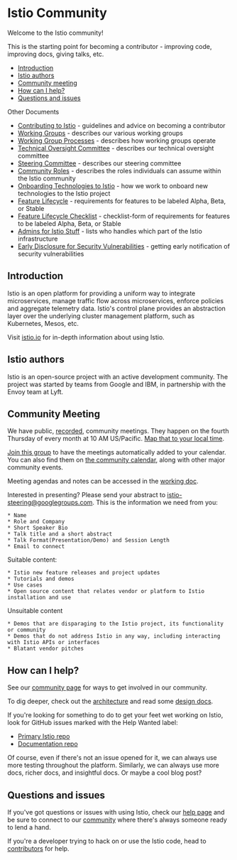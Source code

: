 # Istio Community

Welcome to the Istio community!

This is the starting point for becoming a contributor - improving code, improving docs, giving talks, etc.

- [Introduction](#introduction)
- [Istio authors](#istio-authors)
- [Community meeting](#community-meeting)
- [How can I help?](#how-can-i-help)
- [Questions and issues](#questions-and-issues)

Other Documents

- [Contributing to Istio](CONTRIBUTING.md) - guidelines and advice on becoming a contributor
- [Working Groups](WORKING-GROUPS.md) - describes our various working groups
- [Working Group Processes](WORKING-GROUP-PROCESSES.md) - describes how working groups operate
- [Technical Oversight Committee](TECH-OVERSIGHT-COMMITTEE.md) - describes our technical oversight committee
- [Steering Committee](steering/) - describes our steering committee
- [Community Roles](ROLES.md) - describes the roles individuals can assume within the Istio community
- [Onboarding Technologies to Istio](ONBOARDING-TECH-TO-ISTIO.md) - how we work to onboard new technologies to the Istio project
- [Feature Lifecycle](FEATURE-LIFECYCLE.md) - requirements for features to be labeled Alpha, Beta, or Stable
- [Feature Lifecycle Checklist](FEATURE-LIFECYCLE-CHECKLIST.md) - checklist-form of requirements for features to be labeled Alpha, Beta, or Stable
- [Admins for Istio Stuff](ADMINS-FOR-ISTIO.md) - lists who handles which part of the Istio infrastructure
- [Early Disclosure for Security Vulnerabilities](EARLY-DISCLOSURE.md) - getting early notification of security vulnerabilities 

## Introduction

Istio is an open platform for providing a uniform way to integrate
microservices, manage traffic flow across microservices, enforce policies
and aggregate telemetry data. Istio's control plane provides an abstraction
layer over the underlying cluster management platform, such as Kubernetes,
Mesos, etc.

Visit [istio.io](https://istio.io) for in-depth information about using Istio.

## Istio authors
Istio is an open-source project with an active development community. The project was started
by teams from Google and IBM, in partnership with the Envoy team at Lyft.

## Community Meeting

We have public, [recorded](https://www.youtube.com/channel/UC-zVlo1F3mUbExQ96fABWcQ), community meetings.
They happen on the fourth Thursday of every month at 10 AM US/Pacific. [Map that to your local time](https://time.is/compare/1000_in_San_Francisco,_California).

[Join this group](https://groups.google.com/forum/#!forum/istio-community-video-meetings)
to have the meetings automatically added to your calendar.
You can also find them on [the community calendar](https://calendar.google.com/calendar/embed?src=i10ogf58krfbrsjai5qi16g4do%40group.calendar.google.com&ctz=America%2FLos_Angeles), along with other major community events.

Meeting agendas and notes can be accessed in the [working doc](http://bit.ly/istiocommunitymeet).

Interested in presenting? Please send your abstract to istio-steering@googlegroups.com.
This is the information we need from you:

    * Name
    * Role and Company
    * Short Speaker Bio
    * Talk title and a short abstract
    * Talk Format(Presentation/Demo) and Session Length
    * Email to connect

Suitable content:

    * Istio new feature releases and project updates
    * Tutorials and demos
    * Use cases
    * Open source content that relates vendor or platform to Istio installation and use

Unsuitable content

    * Demos that are disparaging to the Istio project, its functionality or community
    * Demos that do not address Istio in any way, including interacting with Istio APIs or interfaces
    * Blatant vendor pitches

## How can I help?

See our [community page](https://istio.io/about/community/) for ways to get involved
in our community.

To dig deeper, check out the [architecture](https://istio.io/docs/concepts/what-is-istio/#architecture)
and read some [design docs](./CONTRIBUTING.md#design-documents).

If you're looking for something to do to get your feet wet working on Istio, look for GitHub issues
marked with the Help Wanted label:

- [Primary Istio repo](https://github.com/istio/istio/issues?q=is%3Aopen+is%3Aissue+label%3A%22community%2Fhelp+wanted%22)
- [Documentation repo](https://github.com/istio/istio.io/issues?q=is%3Aopen+is%3Aissue+label%3A%22help+wanted%22)

Of course, even if there's not an issue opened for it, we can always use more
testing throughout the platform. Similarly, we can always use more docs, richer docs,
and insightful docs. Or maybe a cool blog post?

## Questions and issues

If you've got questions or issues with using Istio, check our [help page](https://istio.io/help/)
and be sure to connect to our [community](https://istio.io/about/community/) where there's always
someone ready to lend a hand.

If you're a developer trying to hack on or use the Istio code, head to
[contributors](https://discuss.istio.io/c/contributors) for help.
